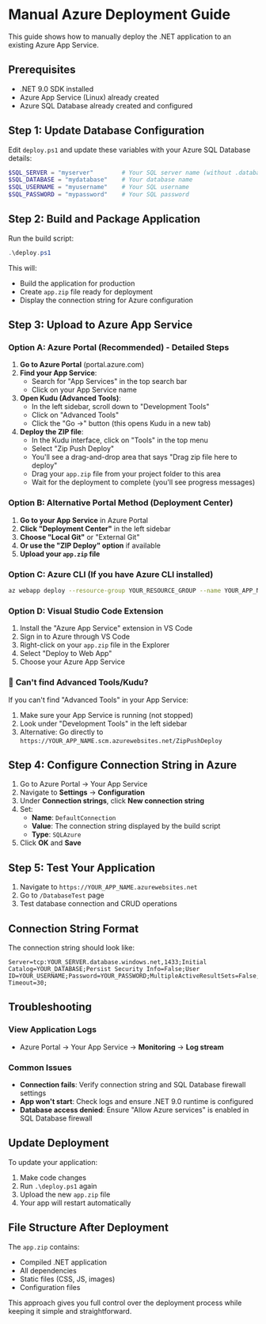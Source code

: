 # Manual Azure Deployment Guide

This guide shows how to manually deploy the .NET application to an existing Azure App Service.

## Prerequisites

- .NET 9.0 SDK installed
- Azure App Service (Linux) already created
- Azure SQL Database already created and configured

## Step 1: Update Database Configuration

Edit `deploy.ps1` and update these variables with your Azure SQL Database details:
```powershell
$SQL_SERVER = "myserver"        # Your SQL server name (without .database.windows.net)
$SQL_DATABASE = "mydatabase"    # Your database name
$SQL_USERNAME = "myusername"    # Your SQL username
$SQL_PASSWORD = "mypassword"    # Your SQL password
```

## Step 2: Build and Package Application

Run the build script:
```powershell
.\deploy.ps1
```

This will:
- Build the application for production
- Create `app.zip` file ready for deployment
- Display the connection string for Azure configuration

## Step 3: Upload to Azure App Service

### Option A: Azure Portal (Recommended) - Detailed Steps

1. **Go to Azure Portal** (portal.azure.com)
2. **Find your App Service**:
   - Search for "App Services" in the top search bar
   - Click on your App Service name
3. **Open Kudu (Advanced Tools)**:
   - In the left sidebar, scroll down to "Development Tools"
   - Click on "Advanced Tools"
   - Click the "Go →" button (this opens Kudu in a new tab)
4. **Deploy the ZIP file**:
   - In the Kudu interface, click on "Tools" in the top menu
   - Select "Zip Push Deploy"
   - You'll see a drag-and-drop area that says "Drag zip file here to deploy"
   - Drag your `app.zip` file from your project folder to this area
   - Wait for the deployment to complete (you'll see progress messages)

### Option B: Alternative Portal Method (Deployment Center)

1. **Go to your App Service** in Azure Portal
2. **Click "Deployment Center"** in the left sidebar
3. **Choose "Local Git"** or "External Git"
4. **Or use the "ZIP Deploy" option** if available
5. **Upload your `app.zip` file**

### Option C: Azure CLI (If you have Azure CLI installed)
```bash
az webapp deploy --resource-group YOUR_RESOURCE_GROUP --name YOUR_APP_NAME --src-path ./app.zip --type zip
```

### Option D: Visual Studio Code Extension
1. Install the "Azure App Service" extension in VS Code
2. Sign in to Azure through VS Code
3. Right-click on your `app.zip` file in the Explorer
4. Select "Deploy to Web App"
5. Choose your Azure App Service

### 🎯 **Can't find Advanced Tools/Kudu?**
If you can't find "Advanced Tools" in your App Service:
1. Make sure your App Service is running (not stopped)
2. Look under "Development Tools" in the left sidebar
3. Alternative: Go directly to `https://YOUR_APP_NAME.scm.azurewebsites.net/ZipPushDeploy`

## Step 4: Configure Connection String in Azure

1. Go to Azure Portal → Your App Service
2. Navigate to **Settings** → **Configuration**
3. Under **Connection strings**, click **New connection string**
4. Set:
   - **Name**: `DefaultConnection`
   - **Value**: The connection string displayed by the build script
   - **Type**: `SQLAzure`
5. Click **OK** and **Save**

## Step 5: Test Your Application

1. Navigate to `https://YOUR_APP_NAME.azurewebsites.net`
2. Go to `/DatabaseTest` page
3. Test database connection and CRUD operations

## Connection String Format

The connection string should look like:
```
Server=tcp:YOUR_SERVER.database.windows.net,1433;Initial Catalog=YOUR_DATABASE;Persist Security Info=False;User ID=YOUR_USERNAME;Password=YOUR_PASSWORD;MultipleActiveResultSets=False;Encrypt=True;TrustServerCertificate=False;Connection Timeout=30;
```

## Troubleshooting

### View Application Logs
- Azure Portal → Your App Service → **Monitoring** → **Log stream**

### Common Issues
- **Connection fails**: Verify connection string and SQL Database firewall settings
- **App won't start**: Check logs and ensure .NET 9.0 runtime is configured
- **Database access denied**: Ensure "Allow Azure services" is enabled in SQL Database firewall

## Update Deployment

To update your application:
1. Make code changes
2. Run `.\deploy.ps1` again
3. Upload the new `app.zip` file
4. Your app will restart automatically

## File Structure After Deployment

The `app.zip` contains:
- Compiled .NET application
- All dependencies
- Static files (CSS, JS, images)
- Configuration files

This approach gives you full control over the deployment process while keeping it simple and straightforward.
